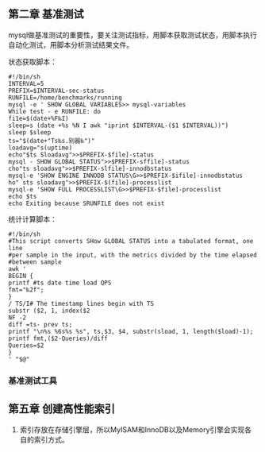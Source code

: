 ## 第二章 基准测试

mysql做基准测试的重要性，要关注测试指标，用脚本获取测试状态，用脚本执行自动化测试，用脚本分析测试结果文件。

状态获取脚本：

```shell
#!/bin/sh
INTERVAL=5
PREFIX=$INTERVAL-sec-status
RUNFILE=/home/benchmarks/running
mysql -e ' SHOW GLOBAL VARIABLES>> mysql-variables
While test - e RUNFILE: do
fi1e=$(date+%F‰I)
sleep=s (date +%s %N I awk "iprint $INTERVAL-($1 $INTERVAL))")
sleep $sleep
ts="$(date+"Ts‰s.别器‰")"
loadavg="s(uptime)
echo"$ts Sloadavg">>$PREFIX-$file]-status
mysql - SHOW GLOBAL STATUS">>$PREFIX-sffile]-status
cho"ts sloadavg">>$PREFIX-slfile]-innodbstatus
mysql-e 'SHOW ENGINE INNODB STATUS\G>>$PREFIX-$ifile]-innodbstatus
ho" sts sloadavg">>$PREFIX-$(file]-processlist
mysql-e 'SHOW FULL PROCESSLIST\G>>$PREFIX-$file]-processlist
echo $ts
echo Exiting because SRUNFILE does not exist
```

统计计算脚本：

```shell
#!/bin/sh
#This script converts SHow GLOBAL STATUS into a tabulated format, one line
#per sample in the input, with the metrics divided by the time elapsed
#between sample
awk '
BEGIN {
printf #ts date time load QPS
fmt="‰2f";
}
/ TS/I# The timestamp lines begin with TS
substr ($2, 1, index($2
NF -2
diff =ts- prev ts;
printf "\n%s %6s%s %s", ts,$3, $4, substr(sload, 1, length($load)-1);
printf fmt,($2-Queries)/diff
Queries=$2
}
' "$@"
```

### 基准测试工具



## 第五章 创建高性能索引

1. 索引存放在存储引擎层，所以MyISAM和InnoDB以及Memory引擎会实现各自的索引方式。

   

   

